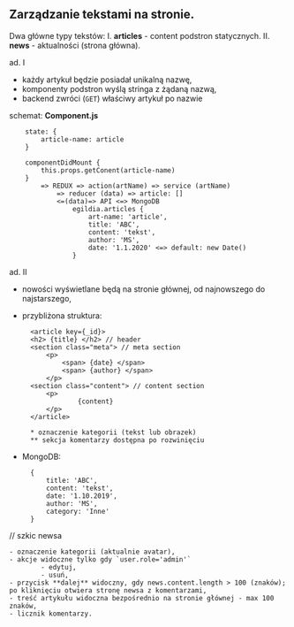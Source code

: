 ## Zarządzanie tekstami na stronie.

Dwa główne typy tekstów:
I. **articles** - content podstron statycznych.
II. **news** - aktualności (strona główna).

ad. I

 - każdy artykuł będzie posiadał unikalną nazwę,
 - komponenty podstron wyślą stringa z żądaną nazwą,
 - backend zwróci (`GET`) właściwy artykuł po nazwie

schemat:
**Component.js**

		state: { 
			article-name: article
		}
			
		componentDidMount { 
			this.props.getConent(article-name)
		}
			=> REDUX => action(artName) => service (artName) 
				=> reducer (data) => article: []
				<=(data)=> API <=> MongoDB
					egildia.articles {
						art-name: 'article',
						title: 'ABC',
						content: 'tekst',
						author: 'MS',
						date: '1.1.2020' <=> default: new Date()
					}

ad. II

- nowości wyświetlane będą na stronie głównej, od najnowszego do najstarszego,
- przybliżona struktura:
		
		<article key={_id}>
		<h2> {title} </h2> // header
		<section class="meta"> // meta section
			<p> 
				<span> {date} </span>
				<span> {author} </span>
			</p>
		<section class="content"> // content section
			<p>
					{content}
			</p>
		</article>
		
		* oznaczenie kategorii (tekst lub obrazek)
		** sekcja komentarzy dostępna po rozwinięciu

- MongoDB:
		
		{
			title: 'ABC',
			content: 'tekst',
			date: '1.10.2019',
			author: 'MS',
			category: 'Inne'
		}

// szkic newsa

	- oznaczenie kategorii (aktualnie avatar),
	- akcje widoczne tylko gdy `user.role='admin'`
			- edytuj,
			- usuń,
	- przycisk **dalej** widoczny, gdy news.content.length > 100 (znaków); po kliknięciu otwiera stronę newsa z komentarzami,
	- treść artykułu widoczna bezpośrednio na stronie głównej - max 100 znaków,
	- licznik komentarzy.	
